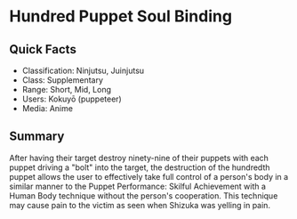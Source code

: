 # Hundred Puppet Soul Binding

## Quick Facts
- Classification: Ninjutsu, Juinjutsu
- Class: Supplementary
- Range: Short, Mid, Long
- Users: Kokuyō (puppeteer)
- Media: Anime

## Summary
After having their target destroy ninety-nine of their puppets with each puppet driving a "bolt" into the target, the destruction of the hundredth puppet allows the user to effectively take full control of a person's body in a similar manner to the Puppet Performance: Skilful Achievement with a Human Body technique without the person's cooperation. This technique may cause pain to the victim as seen when Shizuka was yelling in pain.
